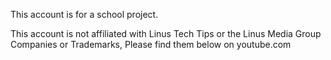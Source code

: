 This account is for a school project.

This account is not affiliated with Linus Tech Tips or the Linus Media Group Companies or Trademarks, Please find them below on youtube.com
